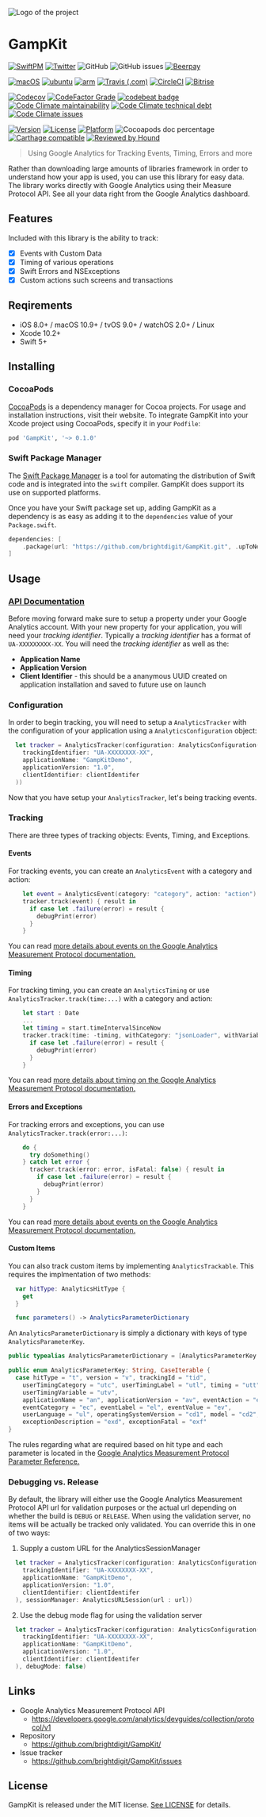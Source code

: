 ![Logo of the project](https://raw.githubusercontent.com/brightdigit/GampKit/master/logo.png)

# GampKit

[![SwiftPM](https://img.shields.io/badge/SPM-Linux%20%7C%20iOS%20%7C%20macOS%20%7C%20watchOS%20%7C%20tvOS-success?logo=swift)](https://swift.org)
[![Twitter](https://img.shields.io/badge/twitter-@brightdigit-blue.svg?style=flat)](http://twitter.com/brightdigit)
![GitHub](https://img.shields.io/github/license/brightdigit/GampKit)
![GitHub issues](https://img.shields.io/github/issues/brightdigit/GampKit)
[![Beerpay](https://img.shields.io/beerpay/brightdigit/GampKit.svg)](https://beerpay.io/brightdigit/GampKit)

[![macOS](https://github.com/brightdigit/GampKit/workflows/macOS/badge.svg)](https://github.com/brightdigit/GampKit/actions?query=workflow%3AmacOS)
[![ubuntu](https://github.com/brightdigit/GampKit/workflows/ubuntu/badge.svg)](https://github.com/brightdigit/GampKit/actions?query=workflow%3Aubuntu)
[![arm](https://github.com/brightdigit/EggSeed/workflows/arm/badge.svg)](https://github.com/brightdigit/EggSeed/actions?query=workflow%arm)
[![Travis (.com)](https://img.shields.io/travis/com/brightdigit/GampKit?logo=travis)](https://travis-ci.com/brightdigit/GampKit)
[![CircleCI](https://img.shields.io/circleci/build/github/brightdigit/GampKit?label=xenial&logo=circleci&token=609e569b2dd9e85f571b788f67a857a1b7905773)](https://circleci.com/gh/brightdigit/GampKit)
[![Bitrise](https://img.shields.io/bitrise/7b69b24b7c56684a?label=macOS&logo=bitrise&token=eOT7evPhInsR8U_JnSih_w)](https://app.bitrise.io/app/7b69b24b7c56684a)

[![Codecov](https://img.shields.io/codecov/c/github/brightdigit/GampKit)](https://codecov.io/gh/brightdigit/GampKit)
[![CodeFactor Grade](https://img.shields.io/codefactor/grade/github/brightdigit/GampKit)](https://www.codefactor.io/repository/github/brightdigit/GampKit)
[![codebeat badge](https://codebeat.co/badges/4f86fb90-f8de-40c5-ab63-e6069cde5002)](https://codebeat.co/projects/github-com-brightdigit-GampKit-master)
[![Code Climate maintainability](https://img.shields.io/codeclimate/maintainability/brightdigit/GampKit)](https://codeclimate.com/github/brightdigit/GampKit)
[![Code Climate technical debt](https://img.shields.io/codeclimate/tech-debt/brightdigit/GampKit?label=debt)](https://codeclimate.com/github/brightdigit/GampKit)
[![Code Climate issues](https://img.shields.io/codeclimate/issues/brightdigit/GampKit)](https://codeclimate.com/github/brightdigit/GampKit)

[![Version](https://img.shields.io/cocoapods/v/GampKit.svg?style=flat)](https://cocoapods.org/pods/GampKit)
[![License](https://img.shields.io/cocoapods/l/GampKit.svg?style=flat)](https://cocoapods.org/pods/GampKit)
[![Platform](https://img.shields.io/cocoapods/p/GampKit.svg?style=flat)](https://cocoapods.org/pods/GampKit)
![Cocoapods doc percentage](https://img.shields.io/cocoapods/metrics/doc-percent/GampKit)
[![Carthage compatible](https://img.shields.io/badge/Carthage-compatible-4BC51D.svg?style=flat)](https://github.com/Carthage/Carthage)
[![Reviewed by Hound](https://img.shields.io/badge/Reviewed_by-Hound-8E64B0.svg)](https://houndci.com)


> Using Google Analytics for Tracking Events, Timing, Errors and more

Rather than downloading large amounts of libraries framework in order to understand how your app is used, you can use this library for easy data. The library works directly with Google Analytics using their Measure Protocol API. See all your data right from the Google Analytics dashboard.

## Features

Included with this library is the ability to track:

- [x] Events with Custom Data
- [x] Timing of various operations
- [x] Swift Errors and NSExceptions
- [x] Custom actions such screens and transactions

## Reqirements

- iOS 8.0+ / macOS 10.9+ / tvOS 9.0+ / watchOS 2.0+ / Linux 
- Xcode 10.2+
- Swift 5+

## Installing 

### CocoaPods

[CocoaPods](https://cocoapods.org) is a dependency manager for Cocoa projects. For usage and installation instructions, visit their website. To integrate GampKit into your Xcode project using CocoaPods, specify it in your `Podfile`:

```ruby
pod 'GampKit', '~> 0.1.0'
```

### Swift Package Manager

The [Swift Package Manager](https://swift.org/package-manager/) is a tool for automating the distribution of Swift code and is integrated into the `swift` compiler. GampKit does support its use on supported platforms.

Once you have your Swift package set up, adding GampKit as a dependency is as easy as adding it to the `dependencies` value of your `Package.swift`.

```swift
dependencies: [
    .package(url: "https://github.com/brightdigit/GampKit.git", .upToNextMajor(from: "0.1.0"))
]
```

## Usage

### [API Documentation](/Documentation/Reference/README.md)

Before moving forward make sure to setup a property under your Google Analytics account. With your new property for your application, you will need your _tracking identifier_. Typically a _tracking identifier_ has a format of `UA-XXXXXXXXX-XX`. You will need the _tracking identifier_ as well as the:

- **Application Name**
- **Application Version**
- **Client Identifier** - this should be a ananymous UUID created on application installation and saved to future use on launch

### Configuration

In order to begin tracking, you will need to setup a `AnalyticsTracker` with the configuration of your application using a `AnalyticsConfiguration` object:

```swift
  let tracker = AnalyticsTracker(configuration: AnalyticsConfiguration(
    trackingIdentifier: "UA-XXXXXXXX-XX",
    applicationName: "GampKitDemo",
    applicationVersion: "1.0",
    clientIdentifier: clientIdentifer
  ))
```

Now that you have setup your `AnalyticsTracker`, let's being tracking events.

### Tracking

There are three types of tracking objects: Events, Timing, and Exceptions.

#### Events

For tracking events, you can create an `AnalyticsEvent` with a category and action:

```swift
    let event = AnalyticsEvent(category: "category", action: "action")
    tracker.track(event) { result in
      if case let .failure(error) = result {
        debugPrint(error)
      }
    }
```

You can read [more details about events on the Google Analytics Measurement Protocol documentation.](https://developers.google.com/analytics/devguides/collection/protocol/v1/devguide#event)

#### Timing

For tracking timing, you can create an `AnalyticsTiming` or use `AnalyticsTracker.track(time:...)` with a category and action:

```swift
    let start : Date
    ...
    let timing = start.timeIntervalSinceNow
    tracker.track(time: -timing, withCategory: "jsonLoader", withVariable: "load") { result in
      if case let .failure(error) = result {
        debugPrint(error)
      }
    }
```

You can read [more details about timing on the Google Analytics Measurement Protocol documentation.](https://developers.google.com/analytics/devguides/collection/protocol/v1/devguide#usertiming)

#### Errors and Exceptions

For tracking errors and exceptions, you can use `AnalyticsTracker.track(error:...)`:

```swift
    do {
      try doSomething()
    } catch let error {
      tracker.track(error: error, isFatal: false) { result in
        if case let .failure(error) = result {
          debugPrint(error)
        }
      }
    }
```

You can read [more details about events on the Google Analytics Measurement Protocol documentation.](https://developers.google.com/analytics/devguides/collection/protocol/v1/devguide#exception)

#### Custom Items

You can also track custom items by implementing `AnalyticsTrackable`. This requires the implmentation of two methods:

```swift
  var hitType: AnalyticsHitType {
    get
  }

  func parameters() -> AnalyticsParameterDictionary
```

An `AnalyticsParameterDictionary` is simply a dictionary with keys of type `AnalyticsParameterKey`.

```swift
public typealias AnalyticsParameterDictionary = [AnalyticsParameterKey: Any]

public enum AnalyticsParameterKey: String, CaseIterable {
  case hitType = "t", version = "v", trackingId = "tid",
    userTimingCategory = "utc", userTimingLabel = "utl", timing = "utt", clientId = "cid",
    userTimingVariable = "utv",
    applicationName = "an", applicationVersion = "av", eventAction = "ea",
    eventCategory = "ec", eventLabel = "el", eventValue = "ev",
    userLanguage = "ul", operatingSystemVersion = "cd1", model = "cd2",
    exceptionDescription = "exd", exceptionFatal = "exf"
}
```

The rules regarding what are required based on hit type and each parameter is located in the [Google Analytics Measurement Protocol Parameter Reference.](https://developers.google.com/analytics/devguides/collection/protocol/v1/parameters)

### Debugging vs. Release

By default, the library will either use the Google Analytics Measurement Protocol API url for validation purposes or the actual url depending on whether the build is `DEBUG` or `RELEASE`. When using the validation server, no items will be actually be tracked only validated. You can override this in one of two ways:

1. Supply a custom URL for the AnalyticsSessionManager

  ```swift
    let tracker = AnalyticsTracker(configuration: AnalyticsConfiguration(
      trackingIdentifier: "UA-XXXXXXXX-XX",
      applicationName: "GampKitDemo",
      applicationVersion: "1.0",
      clientIdentifier: clientIdentifer
    ), sessionManager: AnalyticsURLSession(url : url))
  ```

2. Use the debug mode flag for using the validation server 

  ```swift
    let tracker = AnalyticsTracker(configuration: AnalyticsConfiguration(
      trackingIdentifier: "UA-XXXXXXXX-XX",
      applicationName: "GampKitDemo",
      applicationVersion: "1.0",
      clientIdentifier: clientIdentifer
    ), debugMode: false)
  ```

## Links

- Google Analytics Measurement Protocol API
  - https://developers.google.com/analytics/devguides/collection/protocol/v1
- Repository
  - https://github.com/brightdigit/GampKit/
- Issue tracker
  - https://github.com/brightdigit/GampKit/issues

## License

GampKit is released under the MIT license. [See LICENSE](https://github.com/brightdigit/GampKit/blob/master/LICENSE) for details.
